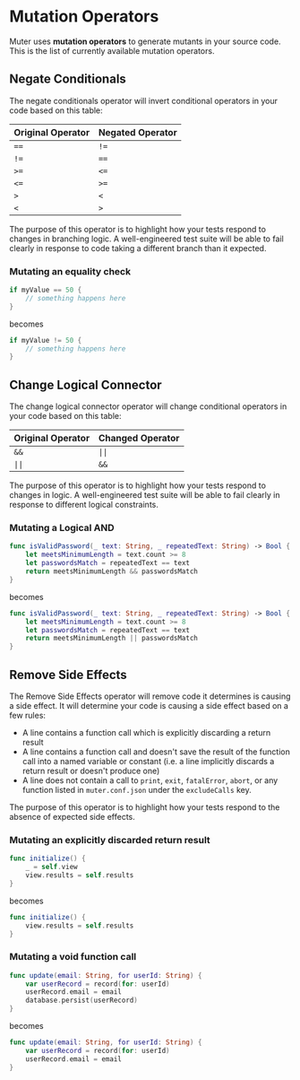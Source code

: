 # Mutation Operators
Muter uses **mutation operators** to generate mutants in your source code. This is the list of currently available mutation operators.

## Negate Conditionals
The negate conditionals operator will invert conditional operators in your code based on this table:

Original Operator | Negated Operator
------------------|-----------------
`==`|`!=`
`!=`|`==`
`>=`|`<=`
`<=`|`>=`
`>`|`<`
`<`|`>`

The purpose of this operator is to highlight how your tests respond to changes in branching logic. A well-engineered test suite will be able to fail clearly in response to code taking a different branch than it expected.

### Mutating an equality check
```swift
if myValue == 50 {
    // something happens here
}
```

becomes

```swift
if myValue != 50 {
    // something happens here
}
```

## Change Logical Connector
The change logical connector operator will change conditional operators in your code based on this table:

Original Operator | Changed Operator
------------------|-----------------
`&&`|`\|\|`
`\|\|`|`&&`

The purpose of this operator is to highlight how your tests respond to changes in logic. A well-engineered test suite will be able to fail clearly in response to different logical constraints.

### Mutating a Logical AND
```swift
func isValidPassword(_ text: String, _ repeatedText: String) -> Bool {
    let meetsMinimumLength = text.count >= 8
    let passwordsMatch = repeatedText == text
    return meetsMinimumLength && passwordsMatch
}
```

becomes

```swift
func isValidPassword(_ text: String, _ repeatedText: String) -> Bool {
    let meetsMinimumLength = text.count >= 8
    let passwordsMatch = repeatedText == text
    return meetsMinimumLength || passwordsMatch
}
```

## Remove Side Effects 
The Remove Side Effects operator will remove code it determines is causing a side effect. It will determine your code is causing a side effect based on a few rules:

* A line contains a function call which is explicitly discarding a return result
* A line contains a function call and doesn't save the result of the function call into a named variable or constant (i.e. a line implicitly discards a return result or doesn't produce one)
* A line does not contain a call to `print`, `exit`, `fatalError`, `abort`, or any function listed in `muter.conf.json` under the `excludeCalls` key.

The purpose of this operator is to highlight how your tests respond to the absence of expected side effects.

### Mutating an explicitly discarded return result

```swift
func initialize() {
    _ = self.view
    view.results = self.results
}
```

becomes

```swift
func initialize() {
    view.results = self.results
}
```


### Mutating a void function call

```swift
func update(email: String, for userId: String) {
    var userRecord = record(for: userId)
    userRecord.email = email
    database.persist(userRecord)
}
```

becomes

```swift
func update(email: String, for userId: String) {
    var userRecord = record(for: userId)
    userRecord.email = email
}
```
